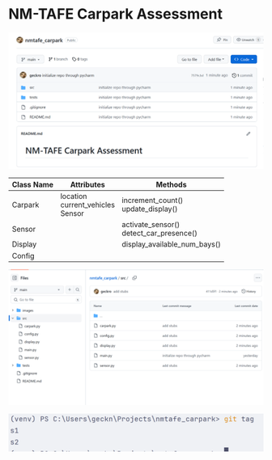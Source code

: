 # NM-TAFE Carpark Assessment

![Initial Commit](images/mu_image.png)

| Class Name | Attributes                               | Methods                                     |
|------------|------------------------------------------|---------------------------------------------|
| Carpark    | location<br/>current_vehicles<br/>Sensor | increment_count()<br/>update_display()      |
| Sensor     |                                          | activate_sensor()<br/>detect_car_presence() |
| Display    |                                          | display_available_num_bays()                |
| Config     |                                          |                                             |

![Added stubs for classes](images/stubs-for-classes.png)

![Tagging for initializing classes](images/tag_output.png)